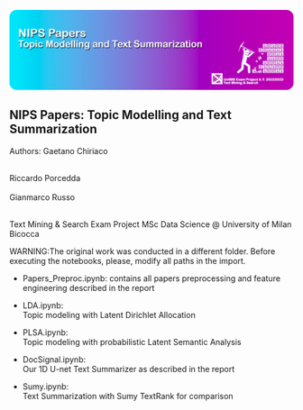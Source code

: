 ![alt text](https://github.com/RPorcedda/Text-Mining/blob/main/GitHub%20Banner.png?raw=true)

## NIPS Papers: Topic Modelling and Text Summarization
Authors:
  Gaetano Chiriaco
  <div align="center">
    <a href="https://www.linkedin.com/in/gaetano-chiriaco-68085820b/" style="text-decoration:none;">
      <img src="https://upload.wikimedia.org/wikipedia/commons/thumb/c/ca/LinkedIn_logo_initials.png/640px-LinkedIn_logo_initials.png" width="2%" alt="" /></a>
  </div>
  Riccardo Porcedda
  <div align="center">
    <a href="https://www.linkedin.com/in/riccardo-porcedda/" style="text-decoration:none;">
      <img src="https://upload.wikimedia.org/wikipedia/commons/thumb/c/ca/LinkedIn_logo_initials.png/640px-LinkedIn_logo_initials.png" width="2%" alt="" /></a>
  </div>
  Gianmarco Russo
  <div align="center">
    <a href="https://www.linkedin.com/in/grusso98/" style="text-decoration:none;">
      <img src="https://upload.wikimedia.org/wikipedia/commons/thumb/c/ca/LinkedIn_logo_initials.png/640px-LinkedIn_logo_initials.png" width="2%" alt="" /></a>
  </div>
  
Text Mining & Search Exam Project
MSc Data Science @ University of Milan Bicocca

WARNING:The original work was conducted in a different folder.
Before executing the notebooks, please, modify all paths in the import.


* Papers_Preproc.ipynb:	
contains all papers preprocessing and feature engineering described in the report

* LDA.ipynb:			
Topic modeling with Latent Dirichlet Allocation

* PLSA.ipynb:			
Topic modeling with probabilistic Latent Semantic Analysis

* DocSignal.ipynb:		
Our 1D U-net Text Summarizer as described in the report

* Sumy.ipynb:			
Text Summarization with Sumy TextRank for comparison
